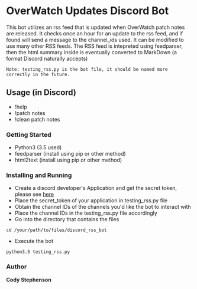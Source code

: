 # OverWatch Updates Discord Bot
This bot utilizes an rss feed that is updated when OverWatch patch notes are released. It checks once an hour for an update to the rss feed, and if found will send a message to the channel_ids used. It can be modified to use many other RSS feeds. The RSS feed is intepreted using feedparser, then the html summary inside is eventually converted to MarkDown (a format Discord naturally accepts)
```
Note: testing_rss.py is the bot file, it should be named more correctly in the future.
```
## Usage (in Discord)
* !help
* !patch notes
* !clean patch notes

### Getting Started
* Python3 (3.5 used)
* feedparser (install using pip or other method)
* html2text (install using pip or other method)

### Installing and Running
* Create a discord developer's Application and get the secret token, please see [here](https://github.com/reactiflux/discord-irc/wiki/Creating-a-discord-bot-&-getting-a-token)
* Place the secret_token of your application in testing_rss.py file
* Obtain the channel IDs of the channels you'd like the bot to interact with
* Place the channel IDs in the testing_rss.py file accordingly
* Go into the directory that contains the files
```
cd /your/path/to/files/discord_rss_bot
```
* Execute the bot
```
python3.5 testing_rss.py
```

### Author
**Cody Stephenson**


